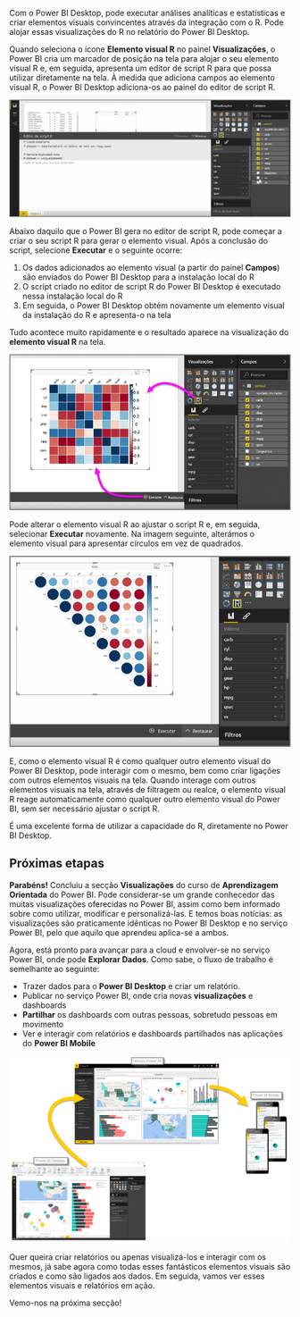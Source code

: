 Com o Power BI Desktop, pode executar análises analíticas e estatísticas e criar elementos visuais convincentes através da integração com o R. Pode alojar essas visualizações do R no relatório do Power BI Desktop.

Quando seleciona o ícone **Elemento visual R** no painel **Visualizações**, o Power BI cria um marcador de posição na tela para alojar o seu elemento visual R e, em seguida, apresenta um editor de script R para que possa utilizar diretamente na tela. À medida que adiciona campos ao elemento visual R, o Power BI Desktop adiciona-os ao painel do editor de script R.

![](media/3-11h-r-visual-integration/3-11h_1.png)

Abaixo daquilo que o Power BI gera no editor de script R, pode começar a criar o seu script R para gerar o elemento visual. Após a conclusão do script, selecione **Executar** e o seguinte ocorre:

1. Os dados adicionados ao elemento visual (a partir do painel **Campos**) são enviados do Power BI Desktop para a instalação local do R
2. O script criado no editor de script R do Power BI Desktop é executado nessa instalação local do R
3. Em seguida, o Power BI Desktop obtém novamente um elemento visual da instalação do R e apresenta-o na tela

Tudo acontece muito rapidamente e o resultado aparece na visualização do **elemento visual R** na tela.

![](media/3-11h-r-visual-integration/3-11h_2.png)

Pode alterar o elemento visual R ao ajustar o script R e, em seguida, selecionar **Executar** novamente. Na imagem seguinte, alterámos o elemento visual para apresentar círculos em vez de quadrados.

![](media/3-11h-r-visual-integration/3-11h_3.png)

E, como o elemento visual R é como qualquer outro elemento visual do Power BI Desktop, pode interagir com o mesmo, bem como criar ligações com outros elementos visuais na tela. Quando interage com outros elementos visuais na tela, através de filtragem ou realce, o elemento visual R reage automaticamente como qualquer outro elemento visual do Power BI, sem ser necessário ajustar o script R.

É uma excelente forma de utilizar a capacidade do R, diretamente no Power BI Desktop.

## <a name="next-steps"></a>Próximas etapas
**Parabéns!** Concluiu a secção **Visualizações** do curso de **Aprendizagem Orientada** do Power BI. Pode considerar-se um grande conhecedor das muitas visualizações oferecidas no Power BI, assim como bem informado sobre como utilizar, modificar e personalizá-las. E temos boas notícias: as visualizações são praticamente idênticas no Power BI Desktop e no serviço Power BI, pelo que aquilo que aprendeu aplica-se a ambos.

Agora, está pronto para avançar para a cloud e envolver-se no serviço Power BI, onde pode **Explorar Dados**. Como sabe, o fluxo de trabalho é semelhante ao seguinte:

* Trazer dados para o **Power BI Desktop** e criar um relatório.
* Publicar no serviço Power BI, onde cria novas **visualizações** e dashboards
* **Partilhar** os dashboards com outras pessoas, sobretudo pessoas em movimento
* Ver e interagir com relatórios e dashboards partilhados nas aplicações do **Power BI Mobile**

![](media/3-11h-r-visual-integration/c0a1_1.png)

Quer queira criar relatórios ou apenas visualizá-los e interagir com os mesmos, já sabe agora como todas esses fantásticos elementos visuais são criados e como são ligados aos dados. Em seguida, vamos ver esses elementos visuais e relatórios em ação.

Vemo-nos na próxima secção!


